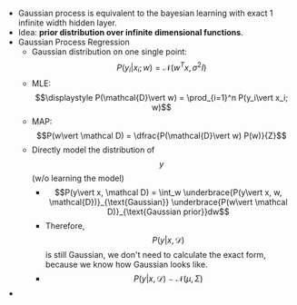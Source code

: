 - Gaussian process is equivalent to the bayesian learning with exact 1 infinite width hidden layer.
- Idea: **prior distribution over infinite dimensional functions**.
- Gaussian Process Regression
	- Gaussian distribution on one single point: $$P(y_i\vert x_i; w)=\mathcal{N}(w^Tx, \sigma^2 I)$$
	- MLE: $$\displaystyle P(\mathcal{D}\vert w) = \prod_{i=1}^n P(y_i\vert x_i; w)$$
	- MAP: $$P(w\vert \mathcal D) = \dfrac{P(\mathcal{D}\vert w) P(w)}{Z}$$
	- Directly model the distribution of $$y$$ (w/o learning the model)
		- $$P(y\vert x, \mathcal D) = \int_w \underbrace{P(y\vert x, w, \mathcal{D})}_{\text{Gaussian}} \underbrace{P(w\vert \mathcal D)}_{\text{Gaussian prior}}dw$$
		- Therefore, $$P(y\vert x, \mathcal D)$$ is still Gaussian, we don't need to calculate the exact form, because we know how Gaussian looks like.
		- $$P(y\vert x, \mathcal D) \sim \mathcal{N}(\mu, \Sigma)$$
-
